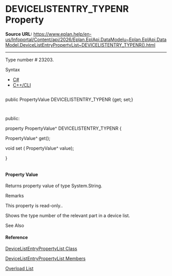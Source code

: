 # DEVICELISTENTRY_TYPENR Property

**Source URL:** https://www.eplan.help/en-us/Infoportal/Content/api/2026/Eplan.EplApi.DataModelu~Eplan.EplApi.DataModel.DeviceListEntryPropertyList~DEVICELISTENTRY_TYPENR().html

---

Type number # 23203.

Syntax

- [C#](#i-syntax-CS)
- [C++/CLI](#i-syntax-CPP2005)

```
```
public PropertyValue DEVICELISTENTRY_TYPENR {get; set;}
```
```

```
```
public:
property PropertyValue^ DEVICELISTENTRY_TYPENR {
   PropertyValue^ get();
   void set (    PropertyValue^ value);
}
```
```

#### Property Value

Returns property value of type System.String.

Remarks

This property is read-only..

Shows the type number of the relevant part in a device list.



See Also

#### Reference

[DeviceListEntryPropertyList Class](Eplan.EplApi.DataModelu~Eplan.EplApi.DataModel.DeviceListEntryPropertyList.html)
  
[DeviceListEntryPropertyList Members](Eplan.EplApi.DataModelu~Eplan.EplApi.DataModel.DeviceListEntryPropertyList_members.html)
  
[Overload List](Eplan.EplApi.DataModelu~Eplan.EplApi.DataModel.DeviceListEntryPropertyList~DEVICELISTENTRY_TYPENR.html)